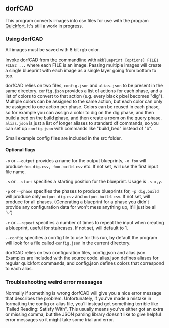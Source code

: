 ## dorfCAD

This program converts images into csv files for use with the program [Quickfort](https://github.com/joelpt/quickfort). It's still a work in progress.

### Using dorfCAD

All images must be saved with 8 bit rgb color.

Invoke dorfCAD from the commandline with `mkblueprint [options] FILE1 FILE2 ...` where each FILE is an image. Passing multiple images will create a single blueprint with each image as a single layer going from bottom to top.

dorfCAD relies on two files, `config.json` and `alias.json` to be present in the same directory. `config.json` provides a list of actions for each phase, and a list of colors to convert to that action (e.g. every black pixel becomes "dig"). Multiple colors can be assigned to the same action, but each color can only be assigned to one action per phase. Colors can be reused in each phase, so for example you can assign a color to dig on the dig phase, and then build a bed on the build phase, and then create a room on the query phase.
`alias.json` is just a list of longer aliases to standard df commands, so you can set up `config.json` with commands like "build_bed" instead of "b".

Small example config files are included in the src folder.

#### Optional flags

`-o` or `--output` provides a name for the output blueprints, `-o foo` will produce `foo-dig.csv, foo-build-csv` etc. If not set, will use the first input file name.

`-s` or `--start` specifies a starting position for the blueprint. Usage is `-s x,y`.

`-p` or `--phase` specifies the phases to produce blueprints for, `-p dig,build` will produce only `output-dig.csv` and `output-build.csv`. If not set, will produce for all phases. (Generating a blueprint for a phase you didn't provide any configuration data for won't mess anything up, it'll just be all '~')

`-r` or `--repeat` specifies a number of times to repeat the input when creating a blueprint, useful for staircases. If not set, will default to 1.

`--config` specifies a config file to use for this run, by default the program will look for a file called
`config.json` in the current directory.

dorfCAD relies on two configuration files, config,json and alias.json. Examples are included with the source code. alias.json defines aliases for regular quickfort commands, and config.json defines colors that correspond to each alias.

### Troubleshooting weird error messages

Normally if something is wrong dorfCAD will give you a nice error message that describes the problem.
Unfortunately, if you've made a mistake in formatting the config or alias file, you'll instead get something terrible like `Failed Reading: Satisfy With". This usually means you've either got an extra or missing comma, but the JSON parsing library doesn't like to give helpful error messages so it might take some trial and error.